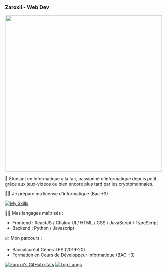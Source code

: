 ### Zaroxii - Web Dev

<div id="header" align="center">
  <img src="https://imgs.search.brave.com/YxmLGTq-KEkCX1X9OApKrug4Vyg9MMOFSIqWGFZJ8i4/rs:fit:500:281:1/g:ce/aHR0cHM6Ly9tZWRp/YS5naXBoeS5jb20v/bWVkaWEvV2ZDMzR6/ZEc4SzhPUS9naXBo/eS5naWY.gif" width="500"/>
</div>

🧙 Étudiant en Informatique à la fac, passionné d'informatique depuis petit, grâce aux jeux-vidéos ou bien encore plus tard par les cryptomonnaies.

👨‍🎓 Je prépare ma license d'informatique (Bac +3)

[![My Skills](https://skillicons.dev/icons?i=react,js,html,css,python)](https://skillicons.dev)

👨‍💻 Mes langages maîtrisés :

- Frontend : ReactJS / Chakra UI / HTML / CSS / JavaScript / TypeScript
- Backend : Python / Javascript

📈 Mon parcours :

- Baccalauréat Géneral ES (2019-20)
- Formation en Cours de Développeur Informatique (BAC +3)

[![Zaroxii's GitHub stats](https://github-readme-stats.vercel.app/api?username=Zaroxii&show_icons=true&theme=tokyonight)](https://github.com/Zaroxii/github-readme-stats)
[![Top Langs](https://github-readme-stats.vercel.app/api/top-langs/?username=Zaroxii&theme=tokyonight)](https://github.com/anuraghazra/github-readme-stats)
